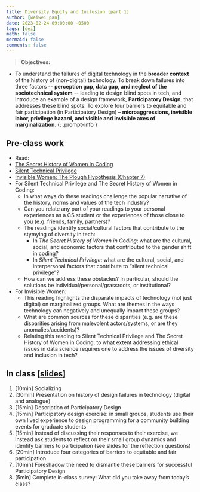 ```yaml
---
title: Diversity Equity and Inclusion (part 1)
author: [weiwei_pan]
date: 2023-02-24 09:00:00 -0500
tags: [dei]
math: false
mermaid: false
comments: false
---
```


> **Objectives:**
* To understand the failures of digital technology in the **broader context** of the history of (non-digital) technology.
To break down failures into three factors -- **perception gap, data gap, and neglect of the sociotechnical system** -- leading to design blind spots in tech, and introduce an example of a design framework, **Participatory Design**, that addresses these blind spots. 
To explore four barriers to equitable and fair participation (in Participatory Design) – **microaggressions, invisible labor, privilege hazard, and visible and invisible axes of marginalization**. 
{: .prompt-info }


## Pre-class work
*  Read:
  * [The Secret History of Women in Coding](https://www.nytimes.com/2019/02/13/magazine/women-coding-computer-programming.html)
  * [Silent Technical Privilege](https://slate.com/technology/2014/01/programmer-privilege-as-an-asian-male-computer-science-major-everyone-gave-me-the-benefit-of-the-doubt.html)
  * [Invisible Women: The Plough Hypothesis (Chapter 7)](https://hollis.harvard.edu/permalink/f/1lqd3jo/01HVD_ALMA512333730570003941)
* For Silent Technical Privilege and The Secret History of Women in Coding:
  * In what ways do these readings challenge the popular narrative of the history, norms and values of the tech industry?
  * Can you relate any part of your readings to your personal experiences as a CS student or the experiences of those close to you (e.g. friends, family, partners)?
  * The readings identify social/cultural factors that contribute to the stymying of diversity in tech:
    * In *The Secret History of Women in Coding*: what are the cultural, social, and economic factors that contributed to the gender shift in coding?
    * In *Silent Technical Privilege*: what are the cultural, social, and interpersonal factors that contribute to “silent technical privilege”?
  * How can we address these obstacles? In particular, should the solutions be individual/personal/grassroots, or institutional?
* For Invisible Women:
  * This reading highlights the disparate impacts of technology (not just digital) on marginalized groups. What are themes in the ways technology can negatively and unequally impact these groups?
  * What are common sources for these disparities (e.g. are these disparities arising from malevolent actors/systems, or are they anomalies/accidents)?
  * Relating this reading to Silent Technical Privilege and The Secret History of Women in Coding, to what extent addressing ethical issues in data science requires one to address the issues of diversity and inclusion in tech?


## In class \[[slides](/assets/DEI-part1.pdf)\]
1. [10min] Socializing 
2. [30min] Presentation on history of design failures in technology (digital and analogue)
3. [15min] Description of Participatory Design
4. [15min] Participatory design exercise: in small groups, students use their own lived experience to design programming for a community building events for graduate students
5. [15min] Instead of discussing their responses to their exercise, we instead ask students to reflect on their small group dynamics and identify barriers to participation (see slides for the reflection questions)
6. [20min] Introduce four categories of barriers to equitable and fair participation
7. [10min] Foreshadow the need to dismantle these barriers for successful Participatory Design
8. [5min] Complete in-class survey: What did you take away from today’s class?


